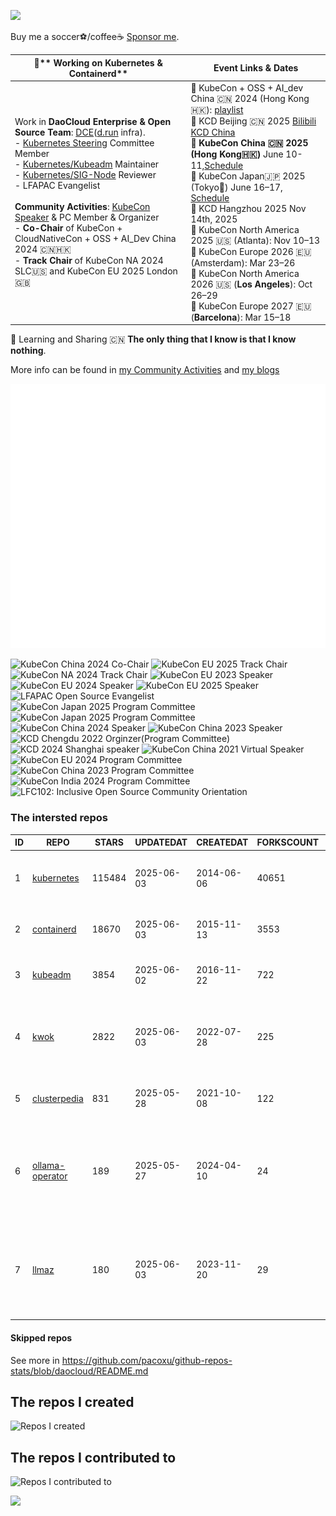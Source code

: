 ![](https://komarev.com/ghpvc/?username=pacoxu)

Buy me a soccer⚽️/coffee☕ [Sponsor me](https://github.com/sponsors/pacoxu/button).
  
| 🔭** Working on Kubernetes & Containerd** |  **Event Links & Dates**       | 
|------------------------------------------------------------------------------------------------------------------------------------------------------------------------------------------------------------------------------|--------------------------------------------------------------------------------------------------------------------------------------------------------------------------------------------------------------------------------------------------------------------------------------------------------------------------------------------------------------------------------------------------------------------------------------------------------------------------------------------------------------------------------------------------------------------------------------------------------------------------------------------------------------------------------------------------------------------------------------------------------------------|
| Work in **DaoCloud Enterprise & Open Source Team**: [DCE](https://www.daocloud.io/products/index.html)([d.run](https://d.run/) infra).<br> - [Kubernetes Steering](https://github.com/kubernetes/steering) Committee Member <br> - [Kubernetes/Kubeadm](https://github.com/kubernetes/kubeadm/) Maintainer <br> - [Kubernetes/SIG-Node](https://github.com/kubernetes/community/blob/master/sig-node/README.md) Reviewer <br> - LFAPAC Evangelist <br><br> **Community Activities**: [KubeCon Speaker](https://www.youtube.com/playlist?list=PLROmsd5kH8pBiN0Km1EepbzKoDiM5S6Ok) & PC Member & Organizer <br> - **Co-Chair** of KubeCon + CloudNativeCon + OSS + AI_Dev China 2024 🇨🇳🇭🇰 <br>  - **Track Chair** of KubeCon NA 2024 SLC🇺🇸 and KubeCon EU 2025 London🇬🇧 | 🎥 KubeCon + OSS + AI_dev China 🇨🇳 2024 (Hong Kong🇭🇰): [playlist](https://www.youtube.com/playlist?list=PLj6h78yzYM2NcAGHRxgBHY8x3QTfnZQCv)<br>🎤 KCD Beijing 🇨🇳 2025 [Bilibili KCD China](https://space.bilibili.com/1274679632)<br>📅 **KubeCon China 🇨🇳 2025 (Hong Kong🇭🇰)** June 10-11,[Schedule](https://kccncchn2025.sched.com/)<br>📅 KubeCon Japan🇯🇵 2025 (Tokyo🗼) June 16–17, [Schedule](https://kccncjpn2025.sched.com/)<br>📅 KCD Hangzhou 2025 Nov 14th, 2025 <br> 📅 KubeCon North America 2025 🇺🇸 (Atlanta): Nov 10–13 <br> 📅 KubeCon Europe 2026 🇪🇺 (Amsterdam): Mar 23–26 <br> 📅 KubeCon North America 2026 🇺🇸 (**Los Angeles**): Oct 26–29 <br> 📅 KubeCon Europe 2027 🇪🇺 (**Barcelona**): Mar 15–18<br>| 

🌱 Learning and Sharing 
🇨🇳 **The only thing that I know is that I know nothing**.

More info can be found in [my Community Activities](https://github.com/pacoxu/pacoxu/blob/master/CommunityActivities.md) and [my blogs](https://github.com/pacoxu/pacoxu/blob/master/blog-list.md)

![Metrics](https://github.com/pacoxu/pacoxu/blob/master/github-metrics.svg)

<img alt="KubeCon China 2024 Co-Chair" src="https://github.com/user-attachments/assets/ec1dfcfd-f0a8-4a9a-b50d-014f094bf20d" width="120">
<img alt="KubeCon EU 2025 Track Chair" src="https://github.com/user-attachments/assets/bc6f5cb3-a7c1-4f09-8e21-52b9c337dc8f" width="120">
<img alt="KubeCon NA 2024 Track Chair" src="https://github.com/user-attachments/assets/353295cf-b247-48f9-a983-a389cb84671e" width="120">
<img alt="KubeCon EU 2023 Speaker" src="https://github.com/pacoxu/pacoxu/assets/2010320/cc81330f-29bf-4f63-a4c2-028cd2d0e787" width="80">
<img alt="KubeCon EU 2024 Speaker" src="https://github.com/pacoxu/pacoxu/assets/2010320/fa2d7ee7-c136-4a36-bab1-3b22ac1a6009" width="80">
<img alt="KubeCon EU 2025 Speaker" src="https://github.com/user-attachments/assets/9689e028-6bb6-4a00-baa0-5b194bc2ca1c" width="80">
<img alt="LFAPAC Open Source Evangelist" src="https://github.com/pacoxu/pacoxu/assets/2010320/dcaff1e1-44e2-4d01-8e75-d91d767bfb08" width="80">
<img alt="KubeCon Japan 2025 Program Committee" src="https://github.com/user-attachments/assets/03a00792-c302-4c69-b8cb-cdb833d37239" width="80">
<img alt="KubeCon Japan 2025 Program Committee" src="https://github.com/user-attachments/assets/82000382-6ac0-4c6f-aa29-000246975e16" width="80">
<img alt="KubeCon China 2024 Speaker" src="https://github.com/user-attachments/assets/b67e1198-6ca7-4684-b87d-991f68957eee" width="80">
<img alt="KubeCon China 2023 Speaker" src="https://github.com/pacoxu/pacoxu/assets/2010320/1f105886-ed27-4e9f-9e3a-ac72faf75e1d" width="80">
<img alt="KCD Chengdu 2022 Orginzer(Program Committee)" src="https://github.com/pacoxu/pacoxu/assets/2010320/ec4a7785-216a-456c-ade7-67df2b517bb4" width="80">
<img alt="KCD 2024 Shanghai speaker" src="https://github.com/pacoxu/pacoxu/assets/2010320/dd491e98-23a0-40af-8cfe-37646334b93d" width="80">
<img alt="KubeCon China 2021 Virtual Speaker" src="https://github.com/pacoxu/pacoxu/assets/2010320/496e7308-d8c9-4f64-81ca-be25552b0916" width="80">
<img alt="KubeCon EU 2024 Program Committee" src="https://github.com/pacoxu/pacoxu/assets/2010320/a167e695-9e44-4e67-add1-599c8e5c05a8" width="80">
<img alt="KubeCon China 2023 Program Committee" src="https://github.com/pacoxu/pacoxu/assets/2010320/3aa41135-af51-4990-8227-e6f61f6c1700" width="80">
<img alt="KubeCon India 2024 Program Committee" src="https://github.com/user-attachments/assets/b4b996f8-367c-4b27-b5a1-c7549ccfedc8" width="80">
<img alt="LFC102: Inclusive Open Source Community Orientation" src="https://github.com/user-attachments/assets/6ad503ac-4dfd-445a-a12f-440c3ff4ed6c" width="80">
<!--
-->


<!--START_SECTION:github_repos-->
### The intersted repos
| ID |                               REPO                               | STARS  | UPDATEDAT  | CREATEDAT  | FORKSCOUNT |                                                DESCRIPTIONS                                                |
|----|------------------------------------------------------------------|--------|------------|------------|------------|------------------------------------------------------------------------------------------------------------|
|  1 | [kubernetes](https://github.com/kubernetes/kubernetes)           | 115484 | 2025-06-03 | 2014-06-06 |      40651 | Production-Grade Container Scheduling and Management                                                       |
|  2 | [containerd](https://github.com/containerd/containerd)           |  18670 | 2025-06-03 | 2015-11-13 |       3553 | An open and reliable container runtime                                                                     |
|  3 | [kubeadm](https://github.com/kubernetes/kubeadm)                 |   3854 | 2025-06-02 | 2016-11-22 |        722 | Aggregator for issues filed against kubeadm                                                                |
|  4 | [kwok](https://github.com/kubernetes-sigs/kwok)                  |   2822 | 2025-06-03 | 2022-07-28 |        225 | Kubernetes WithOut Kubelet -  Simulates thousands of Nodes and Clusters.                                   |
|  5 | [clusterpedia](https://github.com/clusterpedia-io/clusterpedia)  |    831 | 2025-05-28 | 2021-10-08 |        122 | The Encyclopedia of Kubernetes clusters                                                                    |
|  6 | [ollama-operator](https://github.com/nekomeowww/ollama-operator) |    189 | 2025-05-27 | 2024-04-10 |         24 | 🚢 Yet another operator for running large language models on Kubernetes with ease. Powered by Ollama! 🐫   |
|  7 | [llmaz](https://github.com/InftyAI/llmaz)                        |    180 | 2025-06-03 | 2023-11-20 |         29 | ☸️ Easy, advanced inference platform for large language models on Kubernetes. 🌟 Star to support our work! |



#### Skipped repos
<!--END_SECTION:github_repos-->
See more in https://github.com/pacoxu/github-repos-stats/blob/daocloud/README.md

## The repos I created

![Repos I created](https://github-contrib-stats.vercel.app/pacoxu/created.svg?max_repos=10)


## The repos I contributed to

![Repos I contributed to](https://github-contrib-stats.vercel.app/pacoxu/contributed.svg?max_repos=10)


<a href="https://pacoxu.wordpress.com/">
  <img align="left" src="https://github-readme-stats.vercel.app/api?username=pacoxu&show_icons=true" />
</a>


<!--  If a trivial fix such as a broken link, typo, or grammar mistake, review the entire document for other potential mistakes. Do not open multiple PRs for small fixes in the same document.
https://github.com/kubernetes/community/blob/master/contributors/guide/pull-requests.md#trivial-edits -->
